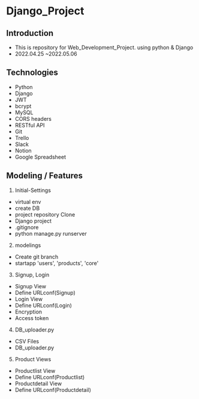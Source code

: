 # Django_Project

## Introduction

- This is repository for Web_Development_Project. using python &amp; Django
- 2022.04.25 ~2022.05.06

## Technologies
- Python
- Django
- JWT
- bcrypt
- MySQL
- CORS headers
- RESTful API
- Git
- Trello
- Slack
- Notion
- Google Spreadsheet

## Modeling / Features

1. Initial-Settings
- virtual env
- create DB
- project repository Clone
- Django project
- .gitignore
- python manage.py runserver

2. modelings
- Create git branch
- startapp 'users', 'products', 'core'

3. Signup, Login
- Signup View
- Define URLconf(Signup)
- Login View
- Define URLconf(Login)
- Encryption
- Access token

4. DB_uploader.py
- CSV Files
- DB_uploader.py

5. Product Views
- Productlist View
- Define URLconf(Productlist)
- Productdetail View
- Define URLconf(Productdetail)